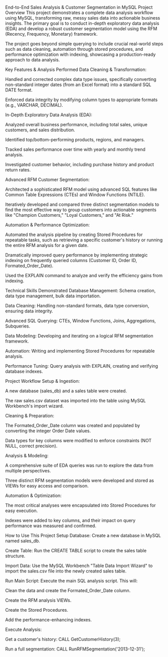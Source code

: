End-to-End Sales Analysis & Customer Segmentation in MySQL
Project Overview
This project demonstrates a complete data analysis workflow using MySQL, transforming raw, messy sales data into actionable business insights. The primary goal is to conduct in-depth exploratory data analysis (EDA) and develop a robust customer segmentation model using the RFM (Recency, Frequency, Monetary) framework.

The project goes beyond simple querying to include crucial real-world steps such as data cleaning, automation through stored procedures, and performance optimization with indexing, showcasing a production-ready approach to data analysis.

Key Features & Analysis Performed
Data Cleaning & Transformation:

Handled and corrected complex data type issues, specifically converting non-standard integer dates (from an Excel format) into a standard SQL DATE format.

Enforced data integrity by modifying column types to appropriate formats (e.g., VARCHAR, DECIMAL).

In-Depth Exploratory Data Analysis (EDA):

Analyzed overall business performance, including total sales, unique customers, and sales distribution.

Identified top/bottom-performing products, regions, and managers.

Tracked sales performance over time with yearly and monthly trend analysis.

Investigated customer behavior, including purchase history and product return rates.

Advanced RFM Customer Segmentation:

Architected a sophisticated RFM model using advanced SQL features like Common Table Expressions (CTEs) and Window Functions (NTILE).

Iteratively developed and compared three distinct segmentation models to find the most effective way to group customers into actionable segments like "Champion Customers," "Loyal Customers," and "At Risk."

Automation & Performance Optimization:

Automated the analysis pipeline by creating Stored Procedures for repeatable tasks, such as retrieving a specific customer's history or running the entire RFM analysis for a given date.

Dramatically improved query performance by implementing strategic indexing on frequently queried columns (Customer ID, Order ID, Formated_Order_Date).

Used the EXPLAIN command to analyze and verify the efficiency gains from indexing.

Technical Skills Demonstrated
Database Management: Schema creation, data type management, bulk data importation.

Data Cleaning: Handling non-standard formats, data type conversion, ensuring data integrity.

Advanced SQL Querying: CTEs, Window Functions, Joins, Aggregations, Subqueries.

Data Modeling: Developing and iterating on a logical RFM segmentation framework.

Automation: Writing and implementing Stored Procedures for repeatable analysis.

Performance Tuning: Query analysis with EXPLAIN, creating and verifying database indexes.

Project Workflow
Setup & Ingestion:

A new database (sales_db) and a sales table were created.

The raw sales.csv dataset was imported into the table using MySQL Workbench's import wizard.

Cleaning & Preparation:

The Formated_Order_Date column was created and populated by converting the integer Order Date values.

Data types for key columns were modified to enforce constraints (NOT NULL, correct precision).

Analysis & Modeling:

A comprehensive suite of EDA queries was run to explore the data from multiple perspectives.

Three distinct RFM segmentation models were developed and stored as VIEWs for easy access and comparison.

Automation & Optimization:

The most critical analyses were encapsulated into Stored Procedures for easy execution.

Indexes were added to key columns, and their impact on query performance was measured and confirmed.

How to Use This Project
Setup Database: Create a new database in MySQL named sales_db.

Create Table: Run the CREATE TABLE script to create the sales table structure.

Import Data: Use the MySQL Workbench "Table Data Import Wizard" to import the sales.csv file into the newly created sales table.

Run Main Script: Execute the main SQL analysis script. This will:

Clean the data and create the Formated_Order_Date column.

Create the RFM analysis VIEWs.

Create the Stored Procedures.

Add the performance-enhancing indexes.

Execute Analysis:

Get a customer's history: CALL GetCustomerHistory(3);

Run a full segmentation: CALL RunRFMSegmentation('2013-12-31');
